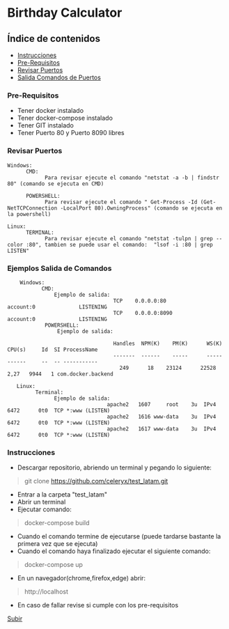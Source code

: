 <a name="top"></a>
# Birthday Calculator

## Índice de contenidos
* [Instrucciones](#item1)
* [Pre-Requisitos](#item2)
* [Revisar Puertos](#item3)
* [Salida Comandos de Puertos](#item4)
 
<a name="item2"></a>
### Pre-Requisitos

* Tener docker instalado 
* Tener docker-compose instalado
* Tener GIT instalado
* Tener Puerto 80 y Puerto 8090 libres




<a name="item3"></a>
### Revisar Puertos
```     
Windows:
      CMD: 
            Para revisar ejecute el comando "netstat -a -b | findstr 80" (comando se ejecuta en CMD)
                
      POWERSHELL: 
            Para revisar ejecute el comando " Get-Process -Id (Get-NetTCPConnection -LocalPort 80).OwningProcess" (comando se ejecuta en la powershell)
        
Linux:
      TERMINAL: 
            Para revisar ejecute el comando "netstat -tulpn | grep --color :80", tambien se puede usar el comando:  "lsof -i :80 | grep LISTEN" 
```


<a name="item4"></a>
### Ejemplos Salida de Comandos
``` 
    Windows:
           CMD:
               Ejemplo de salida:
                                  TCP    0.0.0.0:80             account:0              LISTENING
                                  TCP    0.0.0.0:8090           account:0              LISTENING
            POWERSHELL: 
                Ejemplo de salida:
                      
                                  Handles  NPM(K)    PM(K)      WS(K)     CPU(s)     Id  SI ProcessName
                                  -------  ------    -----      -----     ------     --  -- -----------
                                    249      18    23124      22528       2,27   9944   1 com.docker.backend
  
   Linux:
         Terminal: 
               Ejemplo de salida: 
                                apache2   1607     root    3u  IPv4   6472      0t0  TCP *:www (LISTEN)
                                apache2   1616 www-data    3u  IPv4   6472      0t0  TCP *:www (LISTEN) 
                                apache2   1617 www-data    3u  IPv4   6472      0t0  TCP *:www (LISTEN)
```







<a name="item1"></a>
### Instrucciones

* Descargar repositorio, abriendo un terminal y pegando lo siguiente: 
> git clone https://github.com/celeryx/test_latam.git
* Entrar a la carpeta "test_latam"
* Abrir un terminal
* Ejecutar comando: 
> docker-compose build
* Cuando el comando termine de ejecutarse (puede tardarse bastante la primera vez que se ejecuta)
* Cuando el comando haya finalizado ejecutar el siguiente comando: 
> docker-compose up
* En un navegador(chrome,firefox,edge) abrir:
> http://localhost
* En caso de fallar revise si cumple con los pre-requisitos


[Subir](#top)
